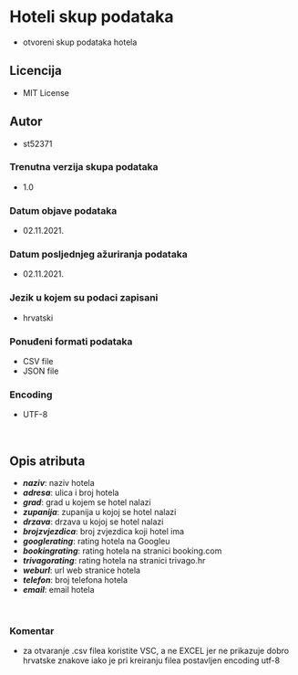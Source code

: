 # Hoteli skup podataka
- otvoreni skup podataka hotela
## Licencija
- MIT License
## Autor
- st52371
### Trenutna verzija skupa podataka
- 1.0
### Datum objave podataka
- 02.11.2021.
### Datum posljednjeg ažuriranja podataka
- 02.11.2021.
### Jezik u kojem su podaci zapisani
- hrvatski
### Ponuđeni formati podataka
- CSV file
- JSON file
### Encoding
- UTF-8
<br/>

## Opis atributa
- ***naziv***: naziv hotela
- ***adresa***: ulica i broj hotela
- ***grad***: grad u kojem se hotel nalazi
- ***zupanija***: zupanija u kojoj se hotel nalazi
- ***drzava***: drzava u kojoj se hotel nalazi
- ***brojzvjezdica***: broj zvjezdica koji hotel ima
- ***googlerating***: rating hotela na Googleu
- ***bookingrating***: rating hotela na stranici booking.com
- ***trivagorating***: rating hotela na stranici trivago.hr
- ***weburl***: url web stranice hotela
- ***telefon***: broj telefona hotela
- ***email***: email hotela
<br/>

### Komentar
- za otvaranje .csv filea koristite VSC, a ne EXCEL jer ne prikazuje dobro hrvatske znakove iako je pri kreiranju filea postavljen encoding utf-8
